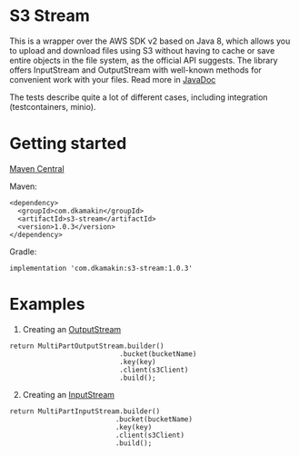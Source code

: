 # S3 Stream

This is a wrapper over the AWS SDK v2 based on Java 8, which allows you to upload and download files using S3 without
having to cache or
save entire objects in the file system, as the official API suggests. The library offers InputStream and OutputStream
with well-known methods for convenient work with your files. Read more
in [JavaDoc](https://dkamakin.github.io/s3-stream/javadoc/apidocs/com/dkamakin/s3/stream/impl/package-summary.html)

The tests describe quite a lot of different cases, including integration (testcontainers, minio).

# Getting started

[Maven Central](https://search.maven.org/artifact/com.dkamakin/s3-stream)

Maven:

```
<dependency>
  <groupId>com.dkamakin</groupId>
  <artifactId>s3-stream</artifactId>
  <version>1.0.3</version>
</dependency>
```

Gradle:

```
implementation 'com.dkamakin:s3-stream:1.0.3'
```

# Examples

1. Creating
   an [OutputStream](https://dkamakin.github.io/s3-stream/javadoc/apidocs/com/dkamakin/s3/stream/impl/MultiPartOutputStream.html)

```
return MultiPartOutputStream.builder()
                           .bucket(bucketName)
                           .key(key)
                           .client(s3Client)
                           .build();
```

2. Creating
   an [InputStream](https://dkamakin.github.io/s3-stream/javadoc/apidocs/com/dkamakin/s3/stream/impl/MultiPartInputStream.html)

```
return MultiPartInputStream.builder()
                          .bucket(bucketName)
                          .key(key)
                          .client(s3Client)
                          .build();
```
